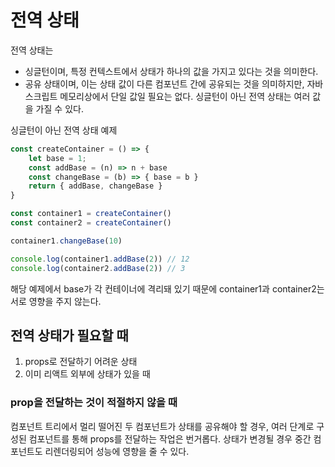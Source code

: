 # 전역 상태

전역 상태는  

- 싱글턴이며, 특정 컨텍스트에서 상태가 하나의 값을 가지고 있다는 것을 의미한다.
- 공유 상태이며, 이는 상태 값이 다른 컴포넌트 간에 공유되는 것을 의미하지만, 자바스크립트 메모리상에서 단일 값일 필요는 없다. 싱글턴이 아닌 전역 상태는 여러 값을 가질 수 있다.
  
싱글턴이 아닌 전역 상태 예제

``` javascript
const createContainer = () => {
    let base = 1;
    const addBase = (n) => n + base
    const changeBase = (b) => { base = b }
    return { addBase, changeBase }
}

const container1 = createContainer()
const container2 = createContainer()

container1.changeBase(10)

console.log(container1.addBase(2)) // 12
console.log(container2.addBase(2)) // 3

```

해당 예제에서 base가 각 컨테이너에 격리돼 있기 때문에 container1과 container2는 서로 영향을 주지 않는다.

## 전역 상태가 필요할 때

1. props로 전달하기 어려운 상태
2. 이미 리액트 외부에 상태가 있을 때

### prop을 전달하는 것이 적절하지 않을 때

컴포넌트 트리에서 멀리 떨어진 두 컴포넌트가 상태를 공유해야 할 경우, 여러 단계로 구성된 컴포넌트를 통해 props를 전달하는 작업은 번거롭다. 상태가 변경될 경우 중간 컴포넌트도 리렌더링되어 성능에 영향을 줄 수 있다.
